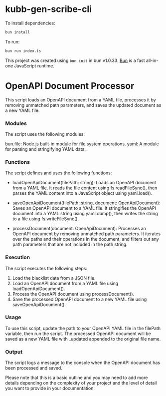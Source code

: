# kubb-gen-scribe-cli

To install dependencies:

```bash
bun install
```

To run:

```bash
bun run index.ts
```

This project was created using `bun init` in bun v1.0.33. [Bun](https://bun.sh) is a fast all-in-one JavaScript runtime.

# OpenAPI Document Processor

This script loads an OpenAPI document from a YAML file, processes it by removing unmatched path parameters, and saves the updated document as a new YAML file.

### Modules

The script uses the following modules:

bun.file: Node.js built-in module for file system operations.
yaml: A module for parsing and stringifying YAML data.

### Functions

The script defines and uses the following functions:

- loadOpenApiDocument(filePath: string): Loads an OpenAPI document from a YAML file. It reads the file content using fs.readFileSync(), then parses the YAML content into a JavaScript object using yaml.load().

- saveOpenApiDocument(filePath: string, document: OpenApiDocument): Saves an OpenAPI document to a YAML file. It stringifies the OpenAPI document into a YAML string using yaml.dump(), then writes the string to a file using fs.writeFileSync().

- processDocument(document: OpenApiDocument): Processes an OpenAPI document by removing unmatched path parameters. It iterates over the paths and their operations in the document, and filters out any path parameters that are not included in the path string.

### Execution

The script executes the following steps:

1. Load the blacklist data from a JSON file.
2. Load an OpenAPI document from a YAML file using loadOpenApiDocument().
3. Process the OpenAPI document using processDocument().
4. Save the processed OpenAPI document to a new YAML file using saveOpenApiDocument().

### Usage

To use this script, update the path to your OpenAPI YAML file in the filePath variable, then run the script. The processed OpenAPI document will be saved as a new YAML file with \_updated appended to the original file name.

### Output

The script logs a message to the console when the OpenAPI document has been processed and saved.

Please note that this is a basic outline and you may need to add more details depending on the complexity of your project and the level of detail you want to provide in your documentation.
